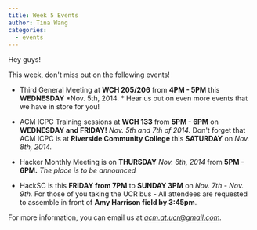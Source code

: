 ```yaml
---
title: Week 5 Events
author: Tina Wang
categories:
  - events
---
```


Hey guys!

This week, don't miss out on the following events!

* Third General Meeting at **WCH 205/206** from **4PM - 5PM** this **WEDNESDAY** *Nov. 5th, 2014. * Hear us out on even more events that we have in store for you!

* ACM ICPC Training sessions at **WCH 133** from **5PM - 6PM** on **WEDNESDAY and FRIDAY!** *Nov. 5th and 7th of 2014.* Don't forget that ACM ICPC is at **Riverside Community College** this **SATURDAY** on *Nov. 8th, 2014.*

* Hacker Monthly Meeting is on **THURSDAY**  *Nov. 6th, 2014* from **5PM - 6PM.** *The place is to be announced*

*  HackSC is this **FRIDAY from 7PM** to **SUNDAY 3PM** on *Nov. 7th - Nov. 9th.*
For those of you taking the UCR bus - All attendees are requested to assemble in front of **Amy Harrison field by 3:45pm**. 

For more information, you can email us at *acm.at.ucr@gmail.com.*
